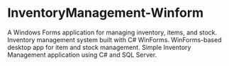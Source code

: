 # InventoryManagement-Winform
A Windows Forms application for managing inventory, items, and stock.  Inventory management system built with C# WinForms.  WinForms-based desktop app for item and stock management.  Simple Inventory Management application using C# and SQL Server.
